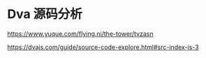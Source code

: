 # Dva 源码分析

https://www.yuque.com/flying.ni/the-tower/tvzasn

https://dvajs.com/guide/source-code-explore.html#src-index-js-3